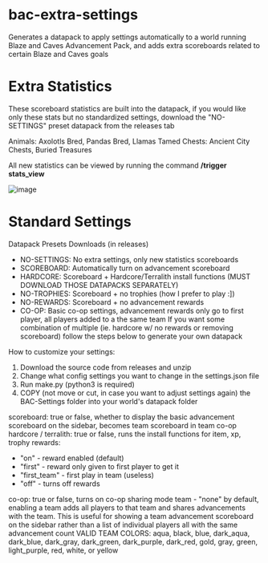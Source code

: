 # bac-extra-settings
 Generates a datapack to apply settings automatically to a world running Blaze and Caves Advancement Pack, and adds extra scoreboards related to certain Blaze and Caves goals

# Extra Statistics
These scoreboard statistics are built into the datapack, if you would like only these stats but no standardized settings, download the "NO-SETTINGS" preset datapack from the releases tab

Animals: Axolotls Bred, Pandas Bred, Llamas Tamed
Chests: Ancient City Chests, Buried Treasures

All new statistics can be viewed by running the command **/trigger stats_view**

![image](https://github.com/tjthings/bac-extra-settings/assets/149956294/8b386861-2a85-440d-b755-c04c633d14df)

# Standard Settings
Datapack Presets Downloads (in releases)
- NO-SETTINGS: No extra settings, only new statistics scoreboards
- SCOREBOARD: Automatically turn on advancement scoreboard
- HARDCORE: Scoreboard + Hardcore/Terralith install functions (MUST DOWNLOAD THOSE DATAPACKS SEPARATELY)
- NO-TROPHIES: Scoreboard + no trophies (how I prefer to play :])
- NO-REWARDS: Scoreboard + no advancement rewards
- CO-OP: Basic co-op settings, advancement rewards only go to first player, all players added to a the same team
If you want some combination of multiple (ie. hardcore w/ no rewards or removing scoreboard) follow the steps below to generate your own datapack

How to customize your settings:
1) Download the source code from releases and unzip
2) Change what config settings you want to change in the settings.json file
3) Run make.py (python3 is required)
4) COPY (not move or cut, in case you want to adjust settings again) the BAC-Settings folder into your world's datapack folder

scoreboard: true or false, whether to display the basic advancement scoreboard on the sidebar, becomes team scoreboard in team co-op
hardcore / terralith: true or false, runs the install functions for 
item, xp, trophy rewards: 
- "on" - reward enabled (default)
- "first" - reward only given to first player to get it
- "first_team" - first play in team (useless)
- "off" - turns off rewards

co-op: true or false, turns on co-op sharing mode
team - "none" by default, enabling a team adds all players to that team and shares advancements with the team. This is useful for showing a team advancement scoreboard on the sidebar rather than a list of individual players all with the same advancement count
VALID TEAM COLORS: aqua, black, blue, dark_aqua, dark_blue, dark_gray, dark_green, dark_purple, dark_red, gold, gray, green, light_purple, red, white, or yellow
